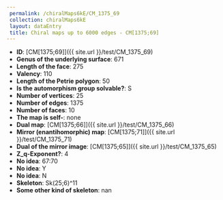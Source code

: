 ```yaml
--- 
 permalink: /chiralMaps6kE/CM_1375_69 
 collection: chiralMaps6kE
 layout: dataEntry
 title: Chiral maps up to 6000 edges - CM[1375;69]
---
```


- **ID**: [CM[1375;69]]({{ site.url }}/test/CM_1375_69)
- **Genus of the underlying surface**: 671
- **Length of the face**: 275
- **Valency**: 110
- **Length of the Petrie polygon**: 50
- **Is the automorphism group solvable?**: S
- **Number of vertices**: 25
- **Number of edges**: 1375
- **Number of faces**: 10
- **The map is self-**: none
- **Dual map**: [CM[1375;66]]({{ site.url }}/test/CM_1375_66)
- **Mirror (enantihomorphic) map**: [CM[1375;71]]({{ site.url }}/test/CM_1375_71)
- **Dual of the mirror image**: [CM[1375;65]]({{ site.url }}/test/CM_1375_65)
- **Z_q-Exponent?**: 4
- **No idea**:  67:70
- **No idea**: Y
- **No idea**: N
- **Skeleton**: Sk(25;6)^11
- **Some other kind of skeleton**: nan
